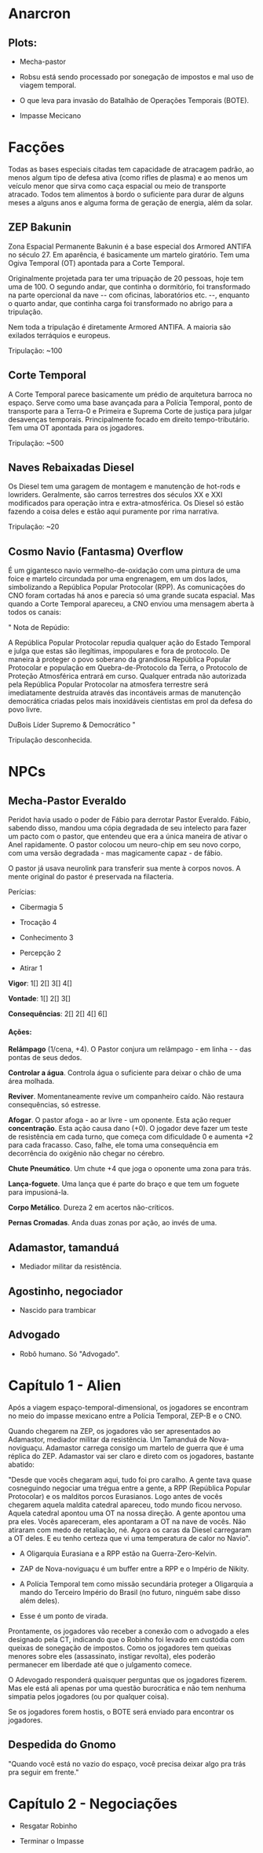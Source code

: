 # Anarcron

## Plots:

- Mecha-pastor

- Robsu está sendo processado por sonegação de impostos e mal uso de viagem temporal.

- O que leva para invasão do Batalhão de Operações Temporais (BOTE).

- Impasse Mecicano

# Facções

Todas as bases especiais citadas tem capacidade de atracagem padrão, ao menos algum tipo de defesa ativa (como rifles de plasma) e ao menos um veículo menor que sirva como caça espacial ou meio de transporte atracado. Todos tem alimentos à bordo o suficiente para durar de alguns meses a alguns anos e alguma forma de geração de energia, além da solar.

## ZEP Bakunin

Zona Espacial Permanente Bakunin é a base especial dos Armored ANTIFA no século 27. Em aparência, é basicamente um martelo giratório. Tem uma Ogiva Temporal (OT) apontada para a Corte Temporal.

Originalmente projetada para ter uma tripuação de 20 pessoas, hoje tem uma de 100. O segundo andar, que continha o dormitório, foi transformado na parte opercional da nave -- com oficinas, laboratórios etc. --, enquanto o quarto andar, que continha carga foi transformado no abrigo para a tripulação.

Nem toda a tripulação é diretamente Armored ANTIFA. A maioria são exilados terráquios e europeus.

Tripulação: ~100

## Corte Temporal

A Corte Temporal parece basicamente um prédio de arquitetura barroca no espaço. Serve como uma base avançada para a Polícia Temporal, ponto de transporte para a Terra-0 e Primeira e Suprema Corte de justiça para julgar desavenças temporais. Principalmente focado em direito tempo-tributário. Tem uma OT apontada para os jogadores.

Tripulação: ~500

## Naves Rebaixadas Diesel

Os Diesel tem uma garagem de montagem e manutenção de hot-rods e lowriders. Geralmente, são carros terrestres dos séculos XX e XXI modificados para operação intra e extra-atmosférica. Os Diesel só estão fazendo a coisa deles e estão aqui puramente por rima narrativa.

Tripulação: ~20

## Cosmo Navio (Fantasma) Overflow

É um gigantesco navio vermelho-de-oxidação com uma pintura de uma foice e martelo circundada por uma engrenagem, em um dos lados, simbolizando a República Popular Protocolar (RPP). As comunicações do CNO foram cortadas há anos e parecia só uma grande sucata espacial. Mas quando a Corte Temporal apareceu, a CNO enviou uma mensagem aberta à todos os canais:

"
Nota de Repúdio:

A República Popular Protocolar repudia qualquer ação do Estado Temporal e julga que estas são ilegítimas, impopulares e fora de protocolo. De maneira à proteger o povo soberano da grandiosa República Popular Protocolar e população em Quebra-de-Protocolo da Terra, o Protocolo de Proteção Atmosférica entrará em curso. Qualquer entrada não autorizada pela República Popular Protocolar na atmosfera terrestre será imediatamente destruída através das incontáveis armas de manutenção democrática criadas pelos mais inoxidáveis cientistas em prol da defesa do povo livre.

DuBois
Líder Supremo & Democrático
"

Tripulação desconhecida.

# NPCs

## Mecha-Pastor Everaldo

Peridot havia usado o poder de Fábio para derrotar Pastor Everaldo.
Fábio, sabendo disso, mandou uma cópia degradada de seu intelecto para fazer um pacto com o pastor, que entendeu que era a única maneira de ativar o Anel rapidamente. O pastor colocou um neuro-chip em seu novo corpo, com uma versão degradada - mas magicamente capaz - de fábio.

O pastor já usava neurolink para transferir sua mente à corpos novos. A mente original do pastor é preservada na filacteria.

Perícias:

- Cibermagia 5

- Trocação 4

- Conhecimento 3

- Percepção 2

- Atirar 1

**Vigor**: 1[] 2[] 3[] 4[]

**Vontade**: 1[] 2[] 3[]

**Consequências**: 2[] 2[] 4[] 6[]

#### Ações:

**Relâmpago** (1/cena, +4). O Pastor conjura um relâmpago - em linha - - das pontas de seus dedos.

**Controlar a água**. Controla água o suficiente para deixar o chão de uma área molhada.

**Reviver**. Momentaneamente revive um companheiro caído. Não restaura consequências, só estresse.

**Afogar**. O pastor afoga - ao ar livre - um oponente. Esta ação requer **concentração**. Esta ação causa dano (+0). O jogador deve fazer um teste de resistência em cada turno, que começa com dificuldade 0 e aumenta +2 para cada fracasso. Caso, falhe, ele toma uma consequência em decorrência do oxigênio não chegar no cérebro.

**Chute Pneumático**. Um chute +4 que joga o oponente uma zona para trás.

**Lança-foguete**. Uma lança que é parte do braço e que tem um foguete para impusioná-la.

**Corpo Metálico**. Dureza 2 em acertos não-críticos.

**Pernas Cromadas**. Anda duas zonas por ação, ao invés de uma.

## Adamastor, tamanduá

- Mediador militar da resistência.

## Agostinho, negociador

- Nascido para trambicar

## Advogado

- Robô humano. Só "Advogado".



# Capítulo 1 - Alien

Após a viagem espaço-temporal-dimensional, os jogadores se encontram no meio do impasse mexicano entre a Polícia Temporal, ZEP-B e o CNO.
<!--
Assim que o jogo começar, os jogadores irão receber um aviso pelo computador, vocalizado pelo manequim de magia, que há uma tentativa de teleporte ativa e que o computador está tentando inicializar as defesas, mas os sistemas estão danificados. Dê aos jogadores uma chance, mas em última instância Robinho será teletransportado à CT.
-->

Quando chegarem na ZEP, os jogadores vão ser apresentados ao  Adamastor, mediador militar da resistência. Um Tamanduá de Nova-noviguaçu. Adamastor carrega consigo um martelo de guerra que é uma réplica do ZEP. Adamastor vai ser claro e direto com os jogadores, bastante abatido:

"Desde que vocês chegaram aqui, tudo foi pro caralho. A gente tava quase cosneguindo negociar uma trégua entre a gente, a RPP (República Popular Protocolar) e os malditos porcos Eurasianos. Logo antes de vocês chegarem aquela maldita catedral apareceu, todo mundo ficou nervoso. Aquela catedral apontou uma OT na nossa direção. A gente apontou uma pra eles. Vocês apareceram, eles apontaram a OT na nave de vocês. Não atiraram com medo de retaliação, né. Agora os caras da Diesel carregaram a OT deles. E eu tenho certeza que vi uma temperatura de calor no Navio".

- A Oligarquia Eurasiana e a RPP estão na Guerra-Zero-Kelvin.

- ZAP de Nova-noviguaçu é um buffer entre a RPP e o Império de Nikity.

- A Polícia Temporal tem como missão secundária proteger a Oligarquia a mando do Terceiro Império do Brasil (no futuro, ninguém sabe disso além deles).

- Esse é um ponto de virada.



Prontamente, os jogadores vão receber a conexão com o advogado a eles designado pela CT, indicando que o Robinho foi levado em custódia com queixas de sonegação de impostos. Como os jogadores tem queixas menores sobre eles (assassinato, instigar revolta), eles poderão permanecer em liberdade até que o julgamento comece.

O Adevogado responderá quaisquer perguntas que os jogadores fizerem. Mas ele está ali apenas por uma questão burocrática e não tem nenhuma simpatia pelos jogadores (ou por qualquer coisa).

Se os jogadores forem hostis, o BOTE será enviado para encontrar os jogadores.

## Despedida do Gnomo

"Quando você está no vazio do espaço, você precisa deixar algo pra trás pra seguir em frente."

# Capítulo 2 - Negociações

- Resgatar Robinho

- Terminar o Impasse

#
